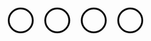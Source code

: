 <main>
  <div></div>
  <div></div>
  <div></div>
  <div></div>
  <!-- repeat -->
</main>
<style>
  main {
    display: flex;
    flex-flow: column row;
  }
  main > div {
    height: 50px;
    width: 50px;
    display: flex;
    justify-content: center;
    align-items: center;
    border-radius: 50px;
    margin: 12px;
    border: solid 4px black;
    transition: border-radius 1s ease-in, border 0.5s ease;  
  }
  main > .popped {
    border-radius: 0;
    border: none;
  }
</style>
<script>
let blob = undefined;
document.querySelectorAll("main > div").forEach(b => b.addEventListener("click", _ => {b.classList.add("popped"); b.innerHTML = '<div>*pop*</div>'; !blob ? null : new Audio(blob).play();}));
var xhr = new XMLHttpRequest();
    xhr.open('GET', 'pop.mp3', true);
    xhr.responseType = 'blob'; //important
    xhr.onload = function(e) {
        if (this.status == 200) {
            var Blob = this.response;
            blob = URL.createObjectURL(Blob);
        }
    };
    xhr.send();
</script>
